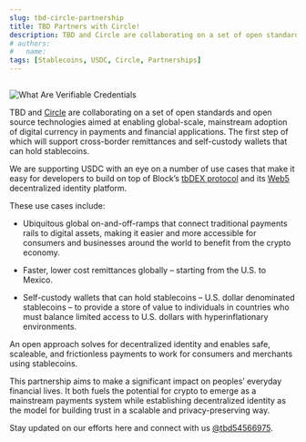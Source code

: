 ```yaml
---
slug: tbd-circle-partnership
title: TBD Partners with Circle!
description: TBD and Circle are collaborating on a set of open standards and open source technologies aimed at enabling global-scale, mainstream adoption of digital currency in payments and financial applications.
# authors:
#   name: 
tags: [Stablecoins, USDC, Circle, Partnerships]
---
```


<head>
  <title>TBD Partners with Circle!</title>
  <meta name="description" content="TBD and Circle are collaborating on a set of open standards and open source technologies aimed at enabling global-scale, mainstream adoption of digital currency in payments and financial applications." />

  
  <meta property="og:url" content="https://developer.tbd.website/blog/tbd-circle-partnership" />
  <meta property="og:type" content="website" />
  <meta property="og:title" content="TBD Partners with Circle!" />
  <meta property="og:description" content="TBD and Circle are collaborating on a set of open standards and open source technologies aimed at enabling global-scale, mainstream adoption of digital currency in payments and financial applications." />
  <meta property="og:image" content="/img/tbd_circle_partnership.png" />


  <meta name="twitter:card" content="summary_large_image" />
  <meta property="twitter:domain" content="developer.tbd.website" />
  <meta property="twitter:url" content="https://developer.tbd.website/blog/tbd-circle-partnership" />
  <meta name="twitter:title" content="TBD Partners with Circle!" />
  <meta name="twitter:description" content="TBD and Circle are collaborating on a set of open standards and open source technologies aimed at enabling global-scale, mainstream adoption of digital currency in payments and financial applications." />
  <meta name="twitter:image" content="/img/tbd_circle_partnership.png" />
  <link rel="apple-touch-icon" href="https://developer.tbd.website/img/tbd-fav-icon-main.png" />
</head>

## 

![What Are Verifiable Credentials](/img/tbd_circle_partnership.png)

TBD and [Circle](https://www.circle.com/en/?_gl=1*14yjcwp*_up*MQ..&gclid=CjwKCAjwm8WZBhBUEiwA178UnPZbgZJJxhwK7ivE5Yx9FGW8PQ31-hc1O-njcLOmzcN2nzLz110FihoCgV4QAvD_BwE) are collaborating on a set of open standards and open source technologies aimed at enabling global-scale, mainstream adoption of digital currency in payments and financial applications. The first step of which will support cross-border remittances and self-custody wallets that can hold stablecoins.

<!--truncate-->


We are supporting USDC with an eye on a number of use cases that make it easy for developers to build on top of Block’s [tbDEX protocol](https://developer.tbd.website/projects/tbdex) and its [Web5](https://developer.tbd.website/blog/what-is-web5) decentralized identity platform.  

These use cases include:



* Ubiquitous global on-and-off-ramps that connect traditional payments rails to digital assets, making it easier and more accessible for consumers and businesses around the world to benefit from the crypto economy.

* Faster, lower cost remittances globally – starting from the U.S. to Mexico.

* Self-custody wallets that can hold stablecoins – U.S. dollar denominated stablecoins – to provide a store of value to individuals in countries who must balance limited access to U.S. dollars with hyperinflationary environments.

An open approach solves for decentralized identity and enables safe, scaleable, and frictionless payments to work for consumers and merchants using stablecoins. 

This partnership aims to make a significant impact on peoples’ everyday financial lives. It both fuels the potential for crypto to emerge as a mainstream payments system while establishing decentralized identity as the model for building trust in a scalable and privacy-preserving way.

Stay updated on our efforts here and connect with us [@tbd54566975](https://twitter.com/TBD54566975).